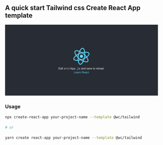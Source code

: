 ## A quick start Tailwind css Create React App template
![Screenshot](./cra-template-tailwind.png)

### Usage

```bash
npx create-react-app your-project-name --template @wc/tailwind

# or

yarn create react-app your-project-name --template @wc/tailwind
```